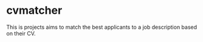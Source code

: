 # cvmatcher
This is projects aims to match the best applicants to a job description based on their CV.
